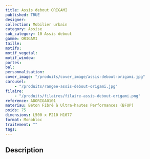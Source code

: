 ```yaml
---
title: Assis debout ORIGAMI
published: TRUE
designer:
collection: Mobilier urbain
category: Assise
sub_category: 10 Assis debout
gamme: ORIGAMI
taille:
motifs:
motif_vegetal:
motif_window:
portes:
bal:
personnalisation:
cover_image: "/produits/cover_image/assis-debout-origami.jpg"
carousel:
    - "/produits/rangee-assis-debout-origami.jpg"
filaire:
    - "/produits/filaires/filaire-assis-debout-origami.png"
reference: ADORIGA0101
materiau: Béton Fibré à Ultra-hautes Performances (BFUP)
poids: 75
dimensions: L500 x P210 H1077
format: Monobloc
traitement: ""
tags:
---
```


## Description
